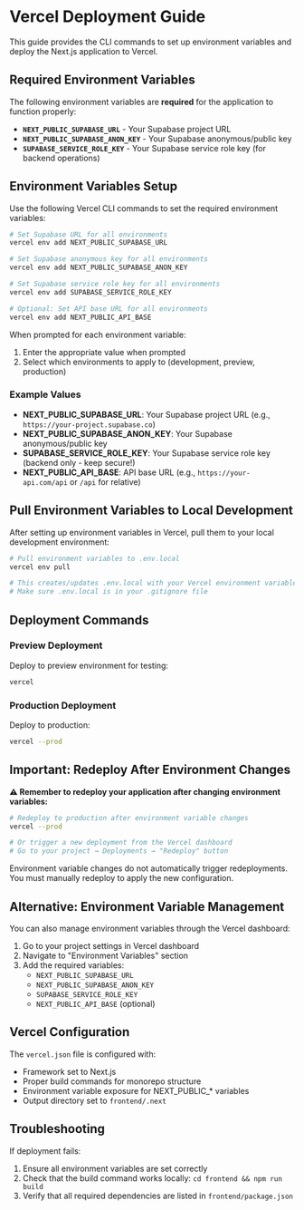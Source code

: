 # Vercel Deployment Guide

This guide provides the CLI commands to set up environment variables and deploy the Next.js application to Vercel.

## Required Environment Variables

The following environment variables are **required** for the application to function properly:

- **`NEXT_PUBLIC_SUPABASE_URL`** - Your Supabase project URL
- **`NEXT_PUBLIC_SUPABASE_ANON_KEY`** - Your Supabase anonymous/public key  
- **`SUPABASE_SERVICE_ROLE_KEY`** - Your Supabase service role key (for backend operations)

## Environment Variables Setup

Use the following Vercel CLI commands to set the required environment variables:

```bash
# Set Supabase URL for all environments
vercel env add NEXT_PUBLIC_SUPABASE_URL

# Set Supabase anonymous key for all environments  
vercel env add NEXT_PUBLIC_SUPABASE_ANON_KEY

# Set Supabase service role key for all environments
vercel env add SUPABASE_SERVICE_ROLE_KEY

# Optional: Set API base URL for all environments
vercel env add NEXT_PUBLIC_API_BASE
```

When prompted for each environment variable:
1. Enter the appropriate value when prompted
2. Select which environments to apply to (development, preview, production)

### Example Values

- **NEXT_PUBLIC_SUPABASE_URL**: Your Supabase project URL (e.g., `https://your-project.supabase.co`)
- **NEXT_PUBLIC_SUPABASE_ANON_KEY**: Your Supabase anonymous/public key
- **SUPABASE_SERVICE_ROLE_KEY**: Your Supabase service role key (backend only - keep secure!)
- **NEXT_PUBLIC_API_BASE**: API base URL (e.g., `https://your-api.com/api` or `/api` for relative)

## Pull Environment Variables to Local Development

After setting up environment variables in Vercel, pull them to your local development environment:

```bash
# Pull environment variables to .env.local
vercel env pull

# This creates/updates .env.local with your Vercel environment variables
# Make sure .env.local is in your .gitignore file
```

## Deployment Commands

### Preview Deployment
Deploy to preview environment for testing:
```bash
vercel
```

### Production Deployment  
Deploy to production:
```bash
vercel --prod
```

## Important: Redeploy After Environment Changes

**⚠️ Remember to redeploy your application after changing environment variables:**

```bash
# Redeploy to production after environment variable changes
vercel --prod

# Or trigger a new deployment from the Vercel dashboard
# Go to your project → Deployments → "Redeploy" button
```

Environment variable changes do not automatically trigger redeployments. You must manually redeploy to apply the new configuration.

## Alternative: Environment Variable Management

You can also manage environment variables through the Vercel dashboard:

1. Go to your project settings in Vercel dashboard
2. Navigate to "Environment Variables" section
3. Add the required variables:
   - `NEXT_PUBLIC_SUPABASE_URL`
   - `NEXT_PUBLIC_SUPABASE_ANON_KEY`
   - `SUPABASE_SERVICE_ROLE_KEY`
   - `NEXT_PUBLIC_API_BASE` (optional)

## Vercel Configuration

The `vercel.json` file is configured with:
- Framework set to Next.js
- Proper build commands for monorepo structure
- Environment variable exposure for NEXT_PUBLIC_* variables
- Output directory set to `frontend/.next`

## Troubleshooting

If deployment fails:
1. Ensure all environment variables are set correctly
2. Check that the build command works locally: `cd frontend && npm run build`
3. Verify that all required dependencies are listed in `frontend/package.json`